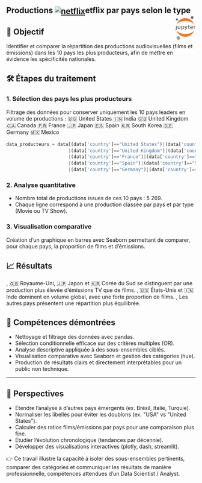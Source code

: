 ## **Productions <a href="#"><img align="center" src="https://upload.wikimedia.org/wikipedia/commons/0/0c/Netflix_2015_N_logo.svg?uselang=fr" alt="netflix" height="36px"></a>etflix par pays selon le type**<a href="../"><img align="right" src="../../../../assets/logo/Jupyter.svg" alt="Jupyter" height="64px"></a></h1>
## **🎯 Objectif**
Identifier et comparer la répartition des productions audiovisuelles (films et émissions) dans les 10 pays les plus producteurs, afin de mettre en évidence les spécificités nationales.
## **🛠️ Étapes du traitement**
### 1. Sélection des pays les plus producteurs
Filtrage des données pour conserver uniquement les 10 pays leaders en volume de productions :
🇺🇸 United States
🇮🇳 India
🇬🇧 United Kingdom
🇨🇦 Canada
🇫🇷 France
🇯🇵 Japan
🇪🇸 Spain
🇰🇷 South Korea
🇩🇪 Germany
🇲🇽 Mexico
```py
data_producteurs = data[(data['country']=="United States")|(data['country']=="India")
                       |(data['country']=="United Kingdom")|(data['country']=="Canada")
                       |(data['country']=="France")|(data['country']=="Japan")
                       |(data['country']=="Spain")|(data['country']=="South Korea")
                       |(data['country']=="Germany")|(data['country']=="Mexico")]
```
### 2. Analyse quantitative
* Nombre total de productions issues de ces 10 pays : 5 269.
* Chaque ligne correspond à une production classée par pays et par type (Movie ou TV Show).
### 3. Visualisation comparative
Création d’un graphique en barres avec Seaborn permettant de comparer, pour chaque pays, la proportion de films et d’émissions.
## **📈 Résultats**
, 🇬🇧 Royaume-Uni, 🇯🇵 Japon et 🇰🇷 Corée du Sud se distinguent par une production plus élevée d’émissions TV que de films.
, 🇺🇸 États-Unis et 🇮🇳 Inde dominent en volume global, avec une forte proportion de films.
, Les autres pays présentent une répartition plus équilibrée.
## **🤝 Compétences démontrées**
* Nettoyage et filtrage des données avec pandas.
* Sélection conditionnelle efficace sur des critères multiples (OR).
* Analyse descriptive appliquée à des sous-ensembles ciblés.
* Visualisation comparative avec Seaborn et gestion des catégories (hue).
* Production de résultats clairs et directement interprétables pour un public non technique.
---
## **🚀 Perspectives**
* Étendre l’analyse à d’autres pays émergents (ex. Brésil, Italie, Turquie).
* Normaliser les libellés pour éviter les doublons (ex. "USA" vs "United States").
* Calculer des ratios films/émissions par pays pour une comparaison plus fine.
* Étudier l’évolution chronologique (tendances par décennie).
* Développer des visualisations interactives (plotly, dash, streamlit).

👉 Ce travail illustre la capacité à isoler des sous-ensembles pertinents, comparer des catégories et communiquer les résultats de manière professionnelle, compétences attendues d’un Data Scientist / Analyst.